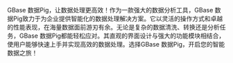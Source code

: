 GBase 数据Pig，让数据处理更高效！作为一款强大的数据分析工具，GBase 数据Pig致力于为企业提供智能化的数据处理解决方案。它以灵活的操作方式和卓越的性能表现，在海量数据面前游刃有余。无论是复杂的数据清洗、转换还是分析任务，GBase 数据Pig都能轻松应对。其直观的界面设计与强大的功能模块相结合，使用户能够快速上手并实现高效的数据处理。选择GBase 数据Pig，开启您的智能数据之旅！